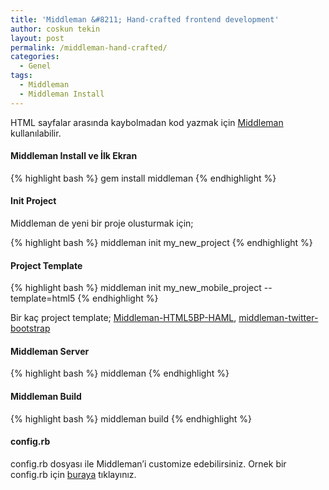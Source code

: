```yaml
---
title: 'Middleman &#8211; Hand-crafted frontend development'
author: coskun tekin
layout: post
permalink: /middleman-hand-crafted/
categories:
  - Genel
tags:
  - Middleman
  - Middleman Install
---
```

HTML sayfalar arasında kaybolmadan kod yazmak için [Middleman][1] kullanılabilir.

#### **Middleman Install ve İlk Ekran**

{% highlight bash %}
gem install middleman
{% endhighlight %}

#### **Init Project**

Middleman de yeni bir proje olusturmak için;

{% highlight bash %}
middleman init my_new_project
{% endhighlight %}

#### **Project Template**

{% highlight bash %}
middleman init my_new_mobile_project --template=html5
{% endhighlight %}

Bir kaç project template; [Middleman-HTML5BP-HAML][2], [middleman-twitter-bootstrap][3]

#### **Middleman Server**

{% highlight bash %}
middleman
{% endhighlight %}

#### **Middleman Build**

{% highlight bash %}
middleman build
{% endhighlight %}

#### **config.rb**

config.rb dosyası ile Middleman&#8217;i customize edebilirsiniz. Ornek bir config.rb için [buraya][4] tıklayınız.

 [1]: http://middlemanapp.com/
 [2]: https://github.com/dannyprose/Middleman-HTML5BP-HAML
 [3]: https://github.com/novemberkilo/middleman-twitter-bootstrap
 [4]: https://gist.github.com/coskuntekin/7335404
